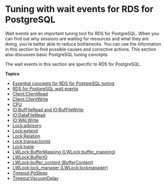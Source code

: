# Tuning with wait events for RDS for PostgreSQL<a name="PostgreSQL.Tuning"></a>

Wait events are an important tuning tool for RDS for PostgreSQL\. When you can find out why sessions are waiting for resources and what they are doing, you're better able to reduce bottlenecks\. You can use the information in this section to find possible causes and corrective actions\. This section also discusses basic PostgreSQL tuning concepts\.

The wait events in this section are specific to RDS for PostgreSQL\.

**Topics**
+ [Essential concepts for RDS for PostgreSQL tuning](PostgreSQL.Tuning.concepts.md)
+ [RDS for PostgreSQL wait events](PostgreSQL.Tuning.concepts.summary.md)
+ [Client:ClientRead](wait-event.clientread.md)
+ [Client:ClientWrite](wait-event.clientwrite.md)
+ [CPU](wait-event.cpu.md)
+ [IO:BufFileRead and IO:BufFileWrite](wait-event.iobuffile.md)
+ [IO:DataFileRead](wait-event.iodatafileread.md)
+ [IO:WALWrite](wait-event.iowalwrite.md)
+ [Lock:advisory](wait-event.lockadvisory.md)
+ [Lock:extend](wait-event.lockextend.md)
+ [Lock:Relation](wait-event.lockrelation.md)
+ [Lock:transactionid](wait-event.locktransactionid.md)
+ [Lock:tuple](wait-event.locktuple.md)
+ [LWLock:BufferMapping \(LWLock:buffer\_mapping\)](wait-event.lwl-buffer-mapping.md)
+ [LWLock:BufferIO](wait-event.lwlockbufferio.md)
+ [LWLock:buffer\_content \(BufferContent\)](wait-event.lwlockbuffercontent.md)
+ [LWLock:lock\_manager \(LWLock:lockmanager\)](wait-event.lw-lock-manager.md)
+ [Timeout:PgSleep](wait-event.timeoutpgsleep.md)
+ [Timeout:VacuumDelay](wait-event.timeoutvacuumdelay.md)
